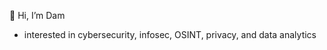  👋 Hi, I’m Dam
- interested in cybersecurity, infosec, OSINT, privacy, and data analytics

<!---
thr10en4/thr10en4 is a ✨ special ✨ repository because its `README.md` (this file) appears on your GitHub profile.
You can click the Preview link to take a look at your changes.
--->
